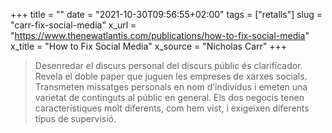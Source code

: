 +++
title = ""
date = "2021-10-30T09:56:55+02:00"
tags = ["retalls"]
slug = "carr-fix-social-media"
x_url = "https://www.thenewatlantis.com/publications/how-to-fix-social-media"
x_title = "How to Fix Social Media"
x_source = "Nicholas Carr"
+++


> Desenredar el discurs personal del discurs públic és clarificador. Revela el doble paper que juguen les empreses de xarxes socials. Transmeten missatges personals en nom d’individus i emeten una varietat de continguts al públic en general. Els dos negocis tenen característiques molt diferents, com hem vist, i exigeixen diferents tipus de supervisió.
